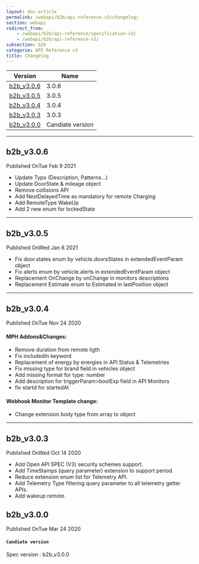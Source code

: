 ```yaml
---
layout: doc-article
permalink: /webapi/b2b/api-reference-v3/changelog/
section: webapi
redirect_from: 
    - /webapi/b2b/api-reference/specification-v3/
    - /webapi/b2b/api-reference-v3/
subsection: b2b
categorie: API Reference v3 
title: Changelog
---
```




Version|Name
-|-
[b2b_v3.0.6](#b2b_v306) | 3.0.6
[b2b_v3.0.5](#b2b_v305) | 3.0.5
[b2b_v3.0.4](#b2b_v304) | 3.0.4
[b2b_v3.0.3](#b2b_v303) | 3.0.3
[b2b_v3.0.0](#b2b_v300) | Candiate version

<hr>

## b2b_v3.0.6

<div class="tags has-addons is-pulled-right"><span class="tag is-dark">Published On</span><span class="tag is-info">Tue Feb 9 2021</span></div>

- Update Typo (Description, Patterns...)
- Update DoorState & mileage object
- Remove collisions API
- Add NextDelayedTime as mandatory for remote Charging
- Add RemoteType WakeUp
- Add 2 new enum for lockedState

<hr>


## b2b_v3.0.5

<div class="tags has-addons is-pulled-right"><span class="tag is-dark">Published On</span><span class="tag is-info">Wed Jan 6 2021</span></div>

- Fix door.states enum by vehicle.doorsStates in extendedEventParam object
- Fix alerts enum by vehicle.alerts in extendedEventParam object
- Replacement OnChange by onChange in monitors descriptions
- Replacement Estimate enum to Estimated in lastPosition object

<hr>

## b2b_v3.0.4

<div class="tags has-addons is-pulled-right"><span class="tag is-dark">Published On</span><span class="tag is-info">Tue Nov 24 2020</span></div>

#### MPH Addons&Changes:

- Remove duration from remote ligth
- Fix includedIn keyword
- Replacement of energy by energies in API Status & Telemetries
- Fix missing type for brand field in vehicles object
- Add missing format for type: number
- Add description for triggerParam>boolExp field in API Monitors
- fix startd for startedAt

#### Webhook Monitor Template change:
- Change extension body type from array to object

<hr>

## b2b_v3.0.3

<div class="tags has-addons is-pulled-right"><span class="tag is-dark">Published On</span><span class="tag is-info">Wed Oct 14 2020</span></div>


- Add Open API SPEC (V3) security schemes support.
- Add TimeStamps (query parameter) extension to support period.
- Reduce extension enum list for Telemetry API.
- Add Telemetry Type filtering query parameter to all telemetry getter APIs.
- Add wakeup remote.

## b2b_v3.0.0

<div class="tags has-addons is-pulled-right"><span class="tag is-dark">Published On</span><span class="tag is-info">Tue Mar 24 2020</span></div>

#### `Candiate version`
Spec version : b2b_v3.0.0

